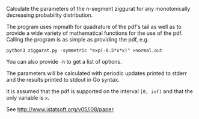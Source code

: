 Calculate the parameters of the n-segment ziggurat for any monotonically
decreasing probability distribution.

The program uses mpmath for quadrature of the pdf's tail as well as to provide
a wide variety of mathematical functions for the use of the pdf. Calling the
program is as simple as providing the pdf, e.g.

	python3 ziggurat.py -symmetric "exp(-0.5*x*x)" >normal.out

You can also provide `-h` to get a list of options.

The parameters will be calculated with periodic updates printed to stderr and
the results printed to stdout in Go syntax.

It is assumed that the pdf is supported on the interval `[0, inf)` and that the
only variable is `x`.

See <http://www.jstatsoft.org/v05/i08/paper>.